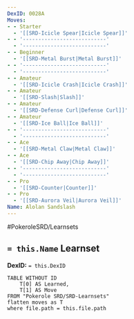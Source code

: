 ```yaml
---
DexID: 0028A
Moves:
- - Starter
  - '[[SRD-Icicle Spear|Icicle Spear]]'
- - '---------------------------'
  - '---------------------------'
- - Beginner
  - '[[SRD-Metal Burst|Metal Burst]]'
- - '---------------------------'
  - '---------------------------'
- - Amateur
  - '[[SRD-Icicle Crash|Icicle Crash]]'
- - Amateur
  - '[[SRD-Slash|Slash]]'
- - Amateur
  - '[[SRD-Defense Curl|Defense Curl]]'
- - Amateur
  - '[[SRD-Ice Ball|Ice Ball]]'
- - '---------------------------'
  - '---------------------------'
- - Ace
  - '[[SRD-Metal Claw|Metal Claw]]'
- - Ace
  - '[[SRD-Chip Away|Chip Away]]'
- - '---------------------------'
  - '---------------------------'
- - Pro
  - '[[SRD-Counter|Counter]]'
- - Pro
  - '[[SRD-Aurora Veil|Aurora Veil]]'
Name: Alolan Sandslash
---
```


#PokeroleSRD/Learnsets

## `= this.Name` Learnset

**DexID:** `= this.DexID`

```dataview
TABLE WITHOUT ID
    T[0] AS Learned,
    T[1] AS Move
FROM "Pokerole SRD/SRD-Learnsets"
flatten moves as T
where file.path = this.file.path
```
